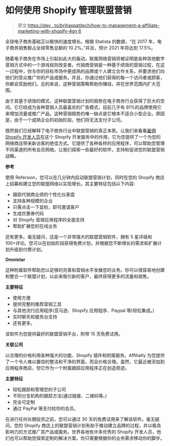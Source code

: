 # 如何使用 Shopify 管理联盟营销

> 原文:[https://dev . to/brihaspatitech/how-to-management-a-affiliate-marketing-with-shopify-4gn 6](https://dev.to/brihaspatitech/how-to-manage-an-affiliate-marketing-with-shopify-4gn6)

全球电子商务基础正以极快的速度增长。根据 Statista 的数据，“在 2017 年，电子商务销售额占全球零售总额的 10.2%。”并且，预计 2021 年将达到 17.5%。

随着电子商务在市场上引起如此大的轰动，联属网络营销将被证明是各种其他数字营销方式中的一个游戏规则改变者。代销商营销是一种基于绩效的营销过程，在这一过程中，你与你的目标市场中更成熟的品牌或个人建立合作关系，并要求他们向他们的受众推广你的产品或服务。并且，你通过他们获得的每一个访问者或顾客，你都会奖励他们。总的来说，这种营销策略帮助你赚钱，并在世界范围内扩大范围。

由于其基于绩效的模式，这种联盟营销计划的趋势在电子商务行业获得了巨大的空间。它已经成为各种营销人员最喜欢的广告模式，目前几乎有 81%的品牌使用它来增加流量或推广产品。这种营销趋势的唯一缺点是它根本不适合小型企业。原因是，由于一个成熟企业的初始阶段，他们将无法支付子公司。

既然我们已经解释了电子商务行业中联盟营销的真正本质。让我们来看看[雇佣 Shopify 开发人员](https://www.brihaspatitech.com/hire-shopify-developer/)在这个 Shopify 开发服务中的作用，它为您提供了一个为您的网络商店带来新访客的绝佳方式。它提供了各种各样的应用程序，可以帮助您管理不同渠道的所有会员网络。让我们探索一些最好的软件，支持和促进您的联盟营销战略。

**参考**

使用 Refersion，您可以在几分钟内启动联盟营销计划，同时在您的 Shopify 商店上招募和建立您的联盟网络以实现增长。其主要特征包括以下内容:

*   跟踪代销商业绩的个性化仪表盘
*   支持各种规模的企业
*   只需点击一下鼠标，即可邀请客户
*   生成优惠券代码
*   对 Shopify 营销应用程序的全面支持
*   帮助扩展您的在线业务

还有更多。毫无疑问，这是一个非常强大的联盟营销软件，拥有 5 星评级和 100+评论。您可以在初始阶段获得免费计划，并根据您不断增长的需求和扩展计划升级到付费计划。

**Omnistar**

这种附属软件帮助您以足够的完善和营销水平发展您的业务。你可以很容易地创建和整合一个联盟计划，以此来吸引新的客户，最终获得更多的流量和销售。

**主要特征**

*   使用方便
*   提供完整的推荐营销工具
*   与其他流行应用程序(亚马逊、Shopify 应用程序、Paypal 等)轻松集成。)
*   实时聊天和服务台支持
*   还有更多。

该软件为您提供最好的联盟营销平台，附带 15 天免费试用。

**关联公司**

以合理的价格利用各种强大的功能、Shopify 插件和附属服务。Affiliatly 为您提供了一个令人难以置信的整洁和干净的界面，而且价格合理。虽然，它最近被添加到应用程序商店，但它作为一个附属跟踪应用程序正在创造奇迹。

**主要特征**

*   轻松跟踪和管理您的子公司
*   不同分支机构的跟踪方法(通过链接、二维码等。)
*   完全可定制
*   通过 PayPal 等支付给你的会员。

在进行任何长期投资之前，您可以通过 30 天的免费试用来了解该软件。毫无疑问，您的 Shopify 商店上的联盟营销计划有助于推动建立品牌的过程，并以极具影响力的方式推广其产品或服务。世界各地有许多优秀的 Shopify 开发人员，他们也可以帮助您探索定制的解决方案。你只需要根据你的业务需求移动你的脚步。
